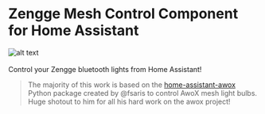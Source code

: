 # Zengge Mesh Control Component for Home Assistant
![alt text](https://github.com/SleepyNinja0o/home-assistant-zengge/blob/main/images/HD_icon.png)<br/>
<br/>
Control your Zengge bluetooth lights from Home Assistant!

> The majority of this work is based on the [home-assistant-awox](https://github.com/fsaris/home-assistant-awox) Python package created by @fsaris to control AwoX mesh light bulbs.<br/>
> Huge shotout to him for all his hard work on the awox project!

